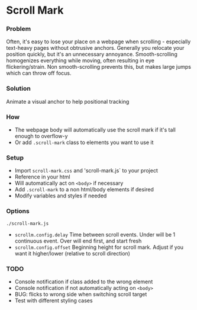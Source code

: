 # Scroll Mark

### Problem
Often, it's easy to lose your place on a webpage when scrolling - especially text-heavy pages without obtrusive anchors. Generally you relocate your position quickly, but it's an unnecessary annoyance. Smooth-scrolling homogenizes everything while moving, often resulting in eye flickering/strain. Non smooth-scrolling prevents this, but makes large jumps which can throw off focus.

### Solution
Animate a visual anchor to help positional tracking

### How
- The webpage body will automatically use the scroll mark if it's tall enough to overflow-y
- Or add `.scroll-mark` class to elements you want to use it

### Setup
- Import `scroll-mark.css` and 'scroll-mark.js` to your project
- Reference in your html
- Will automatically act on `<body>` if necessary
- Add `.scroll-mark` to a non html/body elements if desired
- Modify variables and styles if needed

### Options
`./scroll-mark.js`
- `scrollm.config.delay`
Time between scroll events. Under will be 1 continuous event. Over will end first, and start fresh
- `scrollm.config.offset`
Beginning height for scroll mark. Adjust if you want it higher/lower (relative to scroll direction)

### TODO
- Console notification if class added to the wrong element
- Console notification if not automatically acting on `<body>`
- BUG: flicks to wrong side when switching scroll target
- Test with different styling cases
